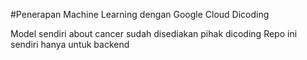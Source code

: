 #Penerapan Machine Learning dengan Google Cloud Dicoding

Model sendiri about cancer sudah disediakan pihak dicoding
Repo ini sendiri hanya untuk backend
